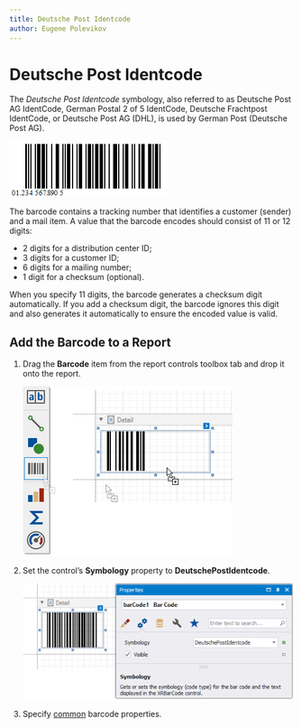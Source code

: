 ```yaml
---
title: Deutsche Post Identcode
author: Eugene Polevikov
---
```


# Deutsche Post Identcode

The *Deutsche Post Identcode* symbology, also referred to as Deutsche Post AG IdentCode, German Postal 2 of 5 IdentCode, Deutsche Frachtpost IdentCode, or Deutsche Post AG (DHL), is used by German Post (Deutsche Post AG).

![Identcode barcode](../../../../../images/identcode-barcode.png)

The barcode contains a tracking number that identifies a customer (sender) and a mail item. A value that the barcode encodes should consist of 11 or 12 digits:

* 2 digits for a distribution center ID;
* 3 digits for a customer ID;
* 6 digits for a mailing number;
* 1 digit for a checksum (optional).

When you specify 11 digits, the barcode generates a checksum digit automatically. If you add a checksum digit, the barcode ignores this digit and also generates it automatically to ensure the encoded value is valid.

## Add the Barcode to a Report

1. Drag the **Barcode** item from the report controls toolbox tab and drop it onto the report. 

    ![](../../../../../images/drag-and-drop-barcode.png)

2. Set the control’s **Symbology** property to **DeutschePostIdentcode**. 

    ![](../../../../../images/identcode-in-designer.png)

3. Specify [common](add-bar-codes-to-a-report.md) barcode properties.